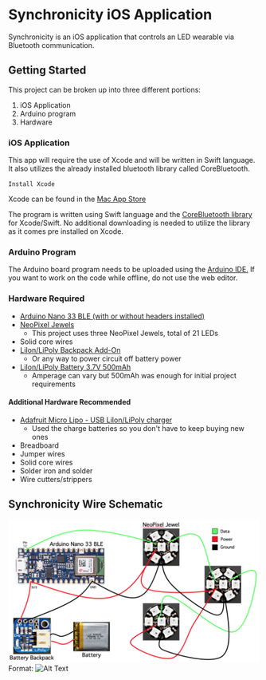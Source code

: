 # Synchronicity iOS Application
Synchronicity is an iOS application that controls an LED wearable via Bluetooth communication.

## Getting Started
This project can be broken up into three different portions:
1. iOS Application
2. Arduino program
3. Hardware

### iOS Application
This app will require the use of Xcode and will be written in Swift language. It also utilizes the already installed bluetooth library called CoreBluetooth.

```
Install Xcode
```
Xcode can be found in the 
[Mac App Store](https://apps.apple.com/us/app/xcode/id497799835)

The program is written using Swift language and the 
[CoreBluetooth library](https://developer.apple.com/documentation/corebluetooth) for Xcode/Swift. No additional downloading is needed to utilize the library as it comes pre installed on Xcode.

### Arduino Program
The Arduino board program needs to be uploaded using the 
[Arduino IDE.](https://www.arduino.cc/en/main/software) If you want to work on the code while offline, do not use the web editor.

### Hardware Required
* [Arduino Nano 33 BLE (with or without headers installed)](https://store.arduino.cc/usa/nano-33-ble)
* [NeoPixel Jewels](https://www.adafruit.com/product/2226)
  * This project uses three NeoPixel Jewels, total of 21 LEDs
* Solid core wires
* [LiIon/LiPoly Backpack Add-On](https://www.adafruit.com/product/2124)
  * Or any way to power circuit off battery power
* [LiIon/LiPoly Battery 3.7V 500mAh](https://www.adafruit.com/product/1578)
  * Amperage can vary but 500mAh was enough for initial project requirements

#### Additional Hardware Recommended
* [Adafruit Micro Lipo - USB LiIon/LiPoly charger](https://www.adafruit.com/product/1304)
  * Used the charge batteries so you don't have to keep buying new ones
* Breadboard
* Jumper wires
* Solid core wires
* Solder iron and solder
* Wire cutters/strippers

## Synchronicity Wire Schematic
![Synchronicity_Wire_Diagram](/images/Synchronicity_Wire_Sketch.png)
Format: ![Alt Text](url)